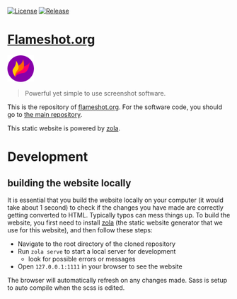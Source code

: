 [![License](https://img.shields.io/github/license/flameshot-org/flameshot.svg)](https://github.com/flameshot-org/flameshot/blob/master/LICENSE)
[![Release](https://img.shields.io/github/release/flameshot-org/flameshot.svg)](https://github.com/flameshot-org/flameshot/releases)

# [Flameshot.org](https://flameshot.org)

![image](static/favicon.png)
> Powerful yet simple to use screenshot software.

This is the repository of [flameshot.org](https://flameshot.org). For the software code, you should go to [the main repository](https://github.com/flameshot-org/flameshot/).

This static website is powered by [zola](https://www.getzola.org).

# Development

## building the website locally

It is essential that you build the website locally on your computer (it would take about 1 second) to check if the changes you have made are correctly getting converted to HTML. Typically typos can mess things up.
To build the website, you first need to install [zola](https://www.getzola.org/) (the static website generator that we use for this website), and then follow these steps:

- Navigate to the root directory of the cloned repository
- Run `zola serve` to start a local server for development
    - look for possible errors or messages
- Open `127.0.0.1:1111` in your browser to see the website

The browser will automatically refresh on any changes made. Sass is setup to auto compile when the scss is edited.
